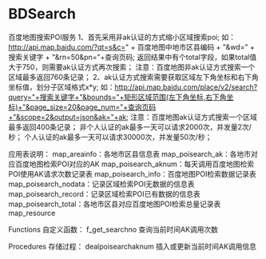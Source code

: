 # BDSearch
百度地图搜索POI服务
1、首先采用非ak认证的方式缩小区域搜索poi;
如：http://api.map.baidu.com/?qt=s&c=" + 百度地图中地市区县编码 + "&wd=" + 搜索关键字 + "&rn=50&pn="+查询页码;
返回结果中有个total字段，如果total值大于750，则需要ak认证方式再次搜索；
注意：百度地图非ak认证方式搜索一个区域最多返回760条记录；
2、ak认证方式搜索需要获取区域左下角坐标和右下角坐标值，划分子区域格式x*y;
如：http://api.map.baidu.com/place/v2/search?query="+搜索关键字+"&bounds="+矩形区域范围(左下角坐标,右下角坐标)+"&page_size=20&page_num="+查询页码+"&scope=2&output=json&ak="+ak;
注意：百度地图ak认证方式搜索一个区域最多返回400条记录；
      非个人认证的ak最多一天可以请求2000次，并发量2次/秒；
      个人认证的ak最多一天可以请求30000次，并发量50次/秒；
      
应用表说明：
map_areainfo：各地市区县信息表
map_poisearch_ak：各地市对应百度地图检索POI对应的AK
map_poisearch_aknum：每天调用百度地图检索POI使用AK请求次数记录表
map_poisearch_info：百度地图POI检索数据记录表
map_poisearch_nodata：记录区域检索POI无数据的信息表
map_poisearch_record：记录区域检索POI已有数据的信息表
map_poisearch_total：各地市区县对应百度地图POI检索总量记录表
map_resource

Functions 自定义函数：
f_get_searchno   查询当前时间AK调用次数

Procedures 存储过程：
dealpoisearchaknum 插入或更新当前时间AK调用信息
